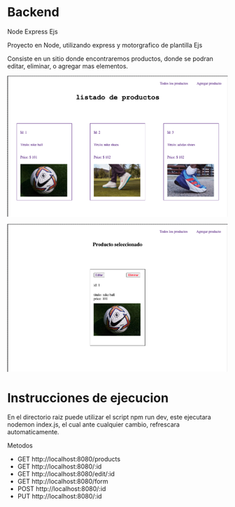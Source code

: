 # Backend
Node Express Ejs


Proyecto en Node, utilizando express y motorgrafico de plantilla Ejs

Consiste en un sitio donde encontraremos productos, donde se podran editar, eliminar, o agregar mas elementos.


![Esta es una imagen de ejemplo del inicio](./public/inicio.png)

![Esta es una imagen de ejemplo del inicio](./public/oneProduct.png)



# Instrucciones de ejecucion

En el directorio raiz puede utilizar el script npm run dev, este ejecutara nodemon index.js, el cual ante cualquier cambio, refrescara automaticamente.

Metodos

+ GET http://localhost:8080/products
+ GET http://localhost:8080/:id
+ GET http://localhost:8080/edit/:id
+ GET http://localhost:8080/form
+ POST http://localhost:8080/:id
+ PUT http://localhost:8080/:id





